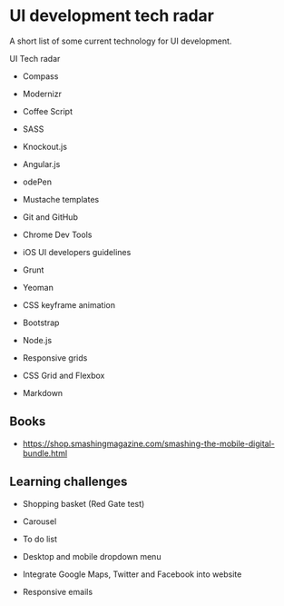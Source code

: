 UI development tech radar
=============

A short list of some current technology for UI development.

UI Tech radar

* Compass

* Modernizr

* Coffee Script

* SASS

* Knockout.js

* Angular.js

* odePen

* Mustache templates

* Git and GitHub

* Chrome Dev Tools

* iOS UI developers guidelines 

* Grunt

* Yeoman

* CSS keyframe animation

* Bootstrap

* Node.js

* Responsive grids

* CSS Grid and Flexbox

* Markdown


Books
-----
*	https://shop.smashingmagazine.com/smashing-the-mobile-digital-bundle.html

Learning challenges
-------------------

* Shopping basket (Red Gate test)

* Carousel

* To do list

* Desktop and mobile dropdown menu

* Integrate Google Maps, Twitter and Facebook into website

* Responsive emails
